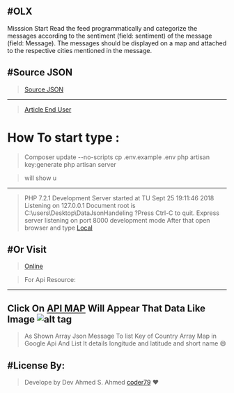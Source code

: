 
#OLX
---------------------------------
Misssion Start
Read the feed programmatically and categorize the messages according to the sentiment (field: sentiment) of the message (field: Message). The messages should be displayed on a map and attached to the respective cities mentioned in the message.

#Source JSON  
---------------------------------
>[Source JSON](https://spreadsheets.google.com/feeds/list/0Ai2EnLApq68edEVRNU0xdW9QX1BqQXhHRl9sWDNfQXc/od6/public/basic?alt=json)
--------------------------------------
>[Article End User](https://spreadsheets.google.com/feeds/list/14zFud_rIym9GIqewBXV6mYh-s6hbAGBOIWs1NqAbdik/od6/public/basic)
# How To start type :
>Composer update --no-scripts
>cp .env.example .env
>php artisan key:generate
>php artisan server 

>will show u 
---------------------------------
> PHP 7.2.1 Development Server started at TU Sept 25 19:11:46 2018
>Listening on 127.0.0.1
>Document root is C:\users\Desktop\DataJsonHandeling
?Press Ctrl-C to quit.
>Express server listening on port 8000  development mode 
>After that open browser and type 
[Local]( http://127.0.0.1:8000)

#Or Visit
---------------
>[Online](https://serinc.tech/Task/public)

>For Api Resource:
---------------------------
Click On [API MAP](https://serinc.tech/Task/public/api/map)
Will Appear That Data Like Image
![alt tag](http://serinc.tech/Task/public/zx.png "Data Retrive from Api")
--------------------------------
>As Shown
Array Json Message To list Key of Country Array Map in Google Api And List It details longitude and latitude and short name 😄

#License By:
-----------------------------------------------------------
>Develope by Dev Ahmed S. Ahmed [coder79](http://coder79.me) ❤
